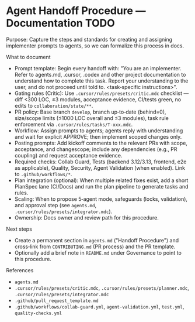 # Agent Handoff Procedure — Documentation TODO

Purpose: Capture the steps and standards for creating and assigning implementer prompts to agents, so we can formalize this process in docs.

What to document
- Prompt template: Begin every handoff with: "You are an implementer. Refer to agents.md, .cursor, .codex and other project documentation to understand how to complete this task. Report your understanding to the user, and do not proceed until told to. <task‑specific instructions>".
- Gating rules (Critic): Use `.cursor/rules/presets/critic.mdc` checklist — diff <300 LOC, ≤3 modules, acceptance evidence, CI/tests green, no edits to `collaboration/state/**`.
- PR policy: Base branch `develop`, branch up‑to‑date (behind=0), size/scope limits (≤1000 LOC overall and ≤3 modules), task rule enforcement via `.cursor/rules/tasks/T-xxx.mdc`.
- Workflow: Assign prompts to agents; agents reply with understanding and wait for explicit APPROVE; then implement scoped changes only.
- Posting prompts: Add kickoff comments to the relevant PRs with scope, acceptance, and changescope; include any dependencies (e.g., PR coupling) and request acceptance evidence.
- Required checks: Collab Guard, Tests (backend 3.12/3.13, frontend, e2e as applicable), Quality, Security, Agent Validation (when enabled). Link to `.github/workflows/*`.
- Plan integration (optional): When multiple related fixes exist, add a short PlanSpec lane (CI/Docs) and run the plan pipeline to generate tasks and rules.
- Scaling: When to propose 5‑agent mode, safeguards (locks, validation), and approval step (see `agents.md`, `.cursor/rules/presets/integrator.mdc`).
- Ownership: Docs owner and review path for this procedure.

Next steps
- Create a permanent section in `agents.md` ("Handoff Procedure") and cross‑link from `CONTRIBUTING.md` (PR process) and the PR template.
- Optionally add a brief note in `README.md` under Governance to point to this procedure.

References
- `agents.md`
- `.cursor/rules/presets/critic.mdc`, `.cursor/rules/presets/planner.mdc`, `.cursor/rules/presets/integrator.mdc`
- `.github/pull_request_template.md`
- `.github/workflows/collab-guard.yml`, `agent-validation.yml`, `test.yml`, `quality-checks.yml`
